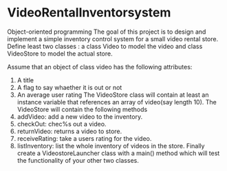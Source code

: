 # VideoRentalInventorsystem
Object-oriented programming
The goal of this project is to design and implement a simple inventory control system for a small video rental store. Define least two classes : a class
Video to model the video and class VideoStore to model the actual store.

Assume that an object of class video has the following attributes:
1. A title
2. A flag to say whaether it is out or not
3. An average user rating
The VideoStore class will contain at least an instance variable that references an array of video(say length 10). 
The VideoStore will contain the following methods
1. addVideo: add a new video to the inventory.
2. checkOut: chec%s out a video.
3. returnVideo: returns a video to store.
4. receiveRating: take a users rating for the video.
5. listInventory: list the whole inventory of videos in the store.
Finally create a VideostoreLauncher class with a main() method which will test the functionality of your other two classes.
